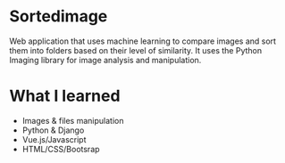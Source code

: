 <h1>Sortedimage</h1>
<p>Web application that uses machine learning to compare images and sort them into folders based on their level of similarity. It uses the Python Imaging library for image analysis and manipulation.</p>
<h1>What I learned</h1>
<ul>
  <li>Images & files manipulation</li>
  <li>Python & Django</li>
  <li>Vue.js/Javascript</li>
  <li>HTML/CSS/Bootsrap</li>
</ul>
